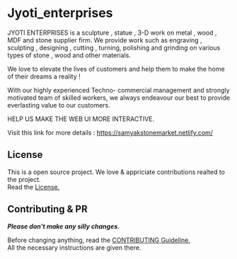 # Jyoti_enterprises

JYOTI ENTERPRISES is a sculpture , statue , 3-D work on metal , wood , MDF and stone supplier firm. We provide work such as engraving , sculpting , designing , cutting , turning, polishing and grinding on various types of stone , wood and other materials.

We love to elevate the lives of customers and help them to make the home of their dreams a reality !

With our highly experienced Techno- commercial management and strongly motivated team of skilled workers, we always endeavour our best to provide everlasting value to our customers.

HELP US MAKE THE WEB UI MORE INTERACTIVE.

Visit this link for more details : https://samyakstonemarket.netlify.com/

## License

This is a open source project. We love & appriciate contributions realted to the project.<br/>
Read the [License.](/LICENSE.md)

## Contributing & PR

***Please don't make any silly changes.***

Before changing anything, read the [CONTRIBUTING Guideline.](/CONTRIBUTING.md)<br/>
All the necessary instructions are given there.

